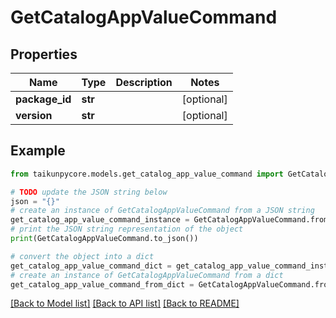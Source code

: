 # GetCatalogAppValueCommand


## Properties

Name | Type | Description | Notes
------------ | ------------- | ------------- | -------------
**package_id** | **str** |  | [optional] 
**version** | **str** |  | [optional] 

## Example

```python
from taikunpycore.models.get_catalog_app_value_command import GetCatalogAppValueCommand

# TODO update the JSON string below
json = "{}"
# create an instance of GetCatalogAppValueCommand from a JSON string
get_catalog_app_value_command_instance = GetCatalogAppValueCommand.from_json(json)
# print the JSON string representation of the object
print(GetCatalogAppValueCommand.to_json())

# convert the object into a dict
get_catalog_app_value_command_dict = get_catalog_app_value_command_instance.to_dict()
# create an instance of GetCatalogAppValueCommand from a dict
get_catalog_app_value_command_from_dict = GetCatalogAppValueCommand.from_dict(get_catalog_app_value_command_dict)
```
[[Back to Model list]](../README.md#documentation-for-models) [[Back to API list]](../README.md#documentation-for-api-endpoints) [[Back to README]](../README.md)


